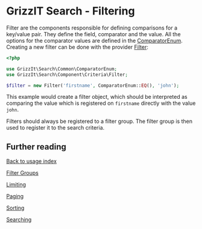 # GrizzIT Search - Filtering

Filter are the components responsible for defining comparisons for a key/value
pair. They define the field, comparator and the value. All the options for the
comparator values are defined in the
[ComparatorEnum](../../src/Common/ComparatorEnum.php).
Creating a new filter can be done with the provider
[Filter](../../src/Component/Criteria/Filter.php):

```php
<?php

use GrizzIt\Search\Common\ComparatorEnum;
use GrizzIt\Search\Component\Criteria\Filter;

$filter = new Filter('firstname', ComparatorEnum::EQ(), 'john');
```

This example would create a filter object, which should be interpreted as
comparing the value which is registered on `firstname` directly with the value
`john`.

Filters should always be registered to a filter group. The filter group is then
used to register it to the search criteria.

## Further reading

[Back to usage index](index.md)

[Filter Groups](filter-groups.md)

[Limiting](limiting.md)

[Paging](paging.md)

[Sorting](sorting.md)

[Searching](searching.md)
